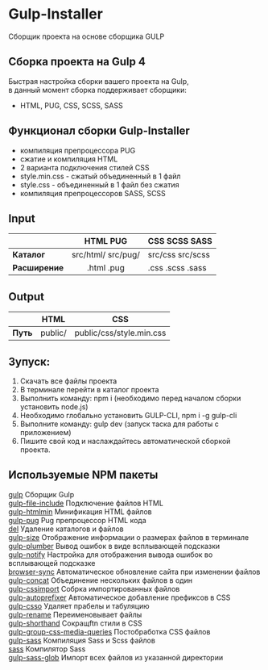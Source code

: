 # Gulp-Installer
Сборщик проекта на основе сборщика GULP

## Сборка проекта на Gulp 4
Быстрая настройка сборки вашего проекта на Gulp,    
в данный момент сборка поддерживает сборщики:
- HTML, PUG, CSS, SCSS, SASS

## Функционал сборки Gulp-Installer
- компиляция препроцессора PUG
- сжатие и компиляция HTML
- 2 варианта подключения стилей CSS
- style.min.css - сжатый объединенный в 1 файл
- style.css - объединенный в 1 файл без сжатия
- компиляция препроцессоров SASS, SCSS

## Input
|                |      HTML PUG         |   CSS SCSS SASS  |
|:---------------|:---------------------:|:-----------------|
| **Каталог**    | src/html/ src/pug/    | src/css src/scss |
| **Расширение** | .html .pug            | .css .scss .sass |

## Output
|           |   HTML  |             CSS            |
|:---------:|:-------:|:--------------------------:|
| **Путь**  | public/ | public/css/style.min.css   |

## Зупуск:  
1. Скачать все файлы проекта  
2. В терминале перейти в каталог проекта  
3. Выполнить команду: npm i (необходимо перед началом сборки установить node.js)  
4. Необходимо глобально установить GULP-CLI, npm i -g gulp-cli
5. Выполните команду: gulp dev (запуск таска для работы с приложением)  
6. Пишите свой код и наслаждайтесь автоматической сборкой проекта.

## Используемые NPM пакеты
[gulp](https://www.npmjs.com/package/gulp) Сборщик Gulp    
[gulp-file-include](https://www.npmjs.com/package/gulp-file-include) Подключение файлов HTML    
[gulp-htmlmin](https://www.npmjs.com/package/gulp-htmlmin) Минификация HTML файлов    
[gulp-pug](https://www.npmjs.com/package/gulp-pug) Pug препроцессор HTML кода    
[del](https://www.npmjs.com/package/del) Удаление каталогов и файлов    
[gulp-size](https://www.npmjs.com/package/gulp-size) Отображение информации о размерах файлов в терминале    
[gulp-plumber](https://www.npmjs.com/package/gulp-plumber) Вывод ошибок в виде всплывающей подсказки    
[gulp-notify](https://www.npmjs.com/package/gulp-notify) Настройка для отображения вывода ошибок во всплывающей подсказке    
[browser-sync](https://browsersync.io/docs/gulp) Автоматическое обновление сайта при изменении файлов    
[gulp-concat](https://www.npmjs.com/package/gulp-concat) Объединение нескольких файлов в один    
[gulp-cssimport](https://www.npmjs.com/package/gulp-cssimport) Собрка импортированных файлов    
[gulp-autoprefixer](https://www.npmjs.com/package/gulp-autoprefixer) Автоматическое добавление префиксов в CSS    
[gulp-csso](https://www.npmjs.com/package/gulp-csso) Удаляет прабелы и табуляцию    
[gulp-rename](https://www.npmjs.com/package/gulp-rename) Переименовывает файлы    
[gulp-shorthand](https://www.npmjs.com/package/gulp-shorthand) Сокращftn стили в CSS    
[gulp-group-css-media-queries](https://www.npmjs.com/package/gulp-group-css-media-queries) Постобработка CSS файлов    
[gulp-sass](https://www.npmjs.com/package/gulp-sass) Компиляция Sass и Scss файлов    
[sass](https://www.npmjs.com/package/sass) Компилятор Sass    
[gulp-sass-glob](https://www.npmjs.com/package/gulp-sass-glob) Импорт всех файлов из указанной директории    